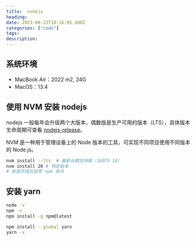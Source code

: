 ```yaml
---
title:  nodejs
heading: 
date: 2023-08-23T18:16:05.490Z
categories: ["code"]
tags: 
description: 
---
```


## 系统环境

- MacBook Air：2022 m2, 24G
- MacOS：13.4 


## 使用 NVM 安装 nodejs
nodejs 一般每年会升级两个大版本，偶数版是生产可用的版本（LTS），具体版本生命周期可查看 [nodejs-release](https://github.com/nodejs/release#release-schedule)。

NVM 是一种用于管理设备上的 Node 版本的工具，可实现不同项目使用不同版本的 Node.js。

```bash
nvm install --lts  # 最新长期支持版（当前为 18）
nvm install 20 # 特定版本
# 安装完成后自带 npm 命令
```

## 安装 yarn

```bash
node -v
npm -v
npm install -g npm@latest

npm install --global yarn
yarn -v
```








